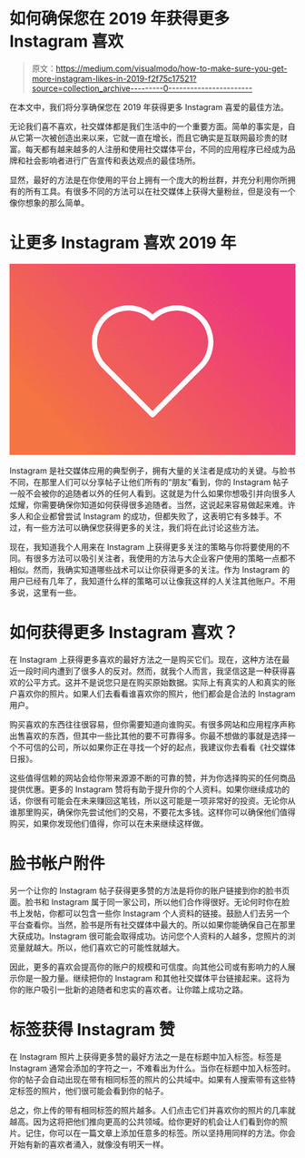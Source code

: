# 如何确保您在 2019 年获得更多 Instagram 喜欢

> 原文：<https://medium.com/visualmodo/how-to-make-sure-you-get-more-instagram-likes-in-2019-f2f75c17521?source=collection_archive---------0----------------------->

在本文中，我们将分享确保您在 2019 年获得更多 Instagram 喜爱的最佳方法。

无论我们喜不喜欢，社交媒体都是我们生活中的一个重要方面。简单的事实是，自从它第一次被创造出来以来，它就一直在增长，而且它确实是互联网最珍贵的财富。每天都有越来越多的人注册和使用社交媒体平台，不同的应用程序已经成为品牌和社会影响者进行广告宣传和表达观点的最佳场所。

显然，最好的方法是在你使用的平台上拥有一个庞大的粉丝群，并充分利用你所拥有的所有工具。有很多不同的方法可以在社交媒体上获得大量粉丝，但是没有一个像你想象的那么简单。

# 让更多 Instagram 喜欢 2019 年

![](img/dde49e017a07a80d2b7c3aaaf9383fa4.png)

Instagram 是社交媒体应用的典型例子，拥有大量的关注者是成功的关键。与脸书不同，在那里人们可以分享帖子让他们所有的“朋友”看到，你的 Instagram 帖子一般不会被你的追随者以外的任何人看到。这就是为什么如果你想吸引并向很多人炫耀，你需要确保你知道如何获得很多追随者。当然，这说起来容易做起来难。许多人和企业都曾尝试 Instagram 的成功，但都失败了，这表明它有多棘手。不过，有一些方法可以确保您获得更多的关注，我们将在此讨论这些方法。

现在，我知道我个人用来在 Instagram 上获得更多关注的策略与你将要使用的不同。有很多方法可以吸引关注者，我使用的方法与大企业客户使用的策略一点都不相似。然而，我确实知道哪些战术可以让你获得更多的关注。作为 Instagram 的用户已经有几年了，我知道什么样的策略可以让像我这样的人关注其他账户。不用多说，这里有一些。

# 如何获得更多 Instagram 喜欢？

在 Instagram 上获得更多喜欢的最好方法之一是购买它们。现在，这种方法在最近一段时间内遭到了很多人的反对。然而，就我个人而言，我坚信这是一种获得喜欢的公平方式。这并不是说您只是在购买原始数据。实际上有真实的人和真实的账户喜欢你的照片。如果人们去看看谁喜欢你的照片，他们都会是合法的 Instagram 用户。

购买喜欢的东西往往很容易，但你需要知道向谁购买。有很多网站和应用程序声称出售喜欢的东西，但其中一些比其他的要不可靠得多。你最不想做的事就是选择一个不可信的公司，所以如果你正在寻找一个好的起点，我建议你去看看《社交媒体日报》。

这些值得信赖的网站会给你带来源源不断的可靠的赞，并为你选择购买的任何商品提供优惠。更多的 Instagram 赞将有助于提升你的个人资料。如果你继续成功的话，你很有可能会在未来赚回这笔钱，所以这可能是一项非常好的投资。无论你从谁那里购买，确保你先尝试他们的交易，不要花太多钱。这样你可以确保他们值得购买，如果你发现他们值得，你可以在未来继续这样做。

# 脸书帐户附件

另一个让你的 Instagram 帖子获得更多赞的方法是将你的账户链接到你的脸书页面。脸书和 Instagram 属于同一家公司，所以他们合作得很好。无论何时你在脸书上发帖，你都可以包含一些你 Instagram 个人资料的链接。鼓励人们去另一个平台查看你。当然，脸书是所有社交媒体中最大的。所以如果你能确保自己在那里大获成功。Instagram 很可能会取得成功。访问您个人资料的人越多，您照片的浏览量就越大。所以，他们喜欢它的可能性就越大。

因此，更多的喜欢会提高你的账户的规模和可信度。向其他公司或有影响力的人展示你是一股力量。继续把你的 Instagram 和其他社交媒体平台链接起来。这将为你的账户吸引一批新的追随者和忠实的喜欢者。让你踏上成功之路。

# 标签获得 Instagram 赞

在 Instagram 照片上获得更多赞的最好方法之一是在标题中加入标签。标签是 Instagram 通常会添加的字符之一，不难看出为什么。当你在标题中加入标签时。你的帖子会自动出现在带有相同标签的照片的公共域中。如果有人搜索带有这些特定标签的照片，他们很可能会看到你的帖子。

总之，你上传的带有相同标签的照片越多。人们点击它们并喜欢你的照片的几率就越高。因为这将把他们推向更高的公共领域。给你更好的机会让人们看到你的照片。记住，你可以在一篇文章上添加任意多的标签。所以坚持用同样的方法。你会开始有新的喜欢者涌入，就像没有明天一样。